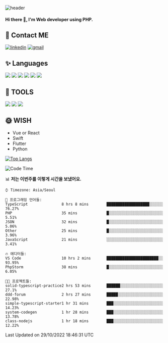![header](https://capsule-render.vercel.app/api?type=waving&color=auto&height=300&section=header&text=Elin&fontSize=90&animation=twinkling)

#### Hi there 👋, I'm <b>Web developer</b> using PHP. ####

<!--
- 🔭 I’m currently working on Uniwill
- 🌱 I’m currently learning Vue or React or Python.
-->

<!---#### I am PHP developer --->

## 💌 Contact ME ###
[<img src='https://img.shields.io/badge/-EunjiKo-%230A66C2?style=flat-square&logo=LinkedIn&logoColor=white' alt='linkedin'>](https://www.linkedin.com/in/https://www.linkedin.com/in/eunji-ko-00a907164//)  [<img src='https://img.shields.io/badge/-einee214%40gmail.com-%23EA4335?style=flat-square&logo=Gmail&logoColor=white' alt='gmail'>](einee214@gmail.com)  


## ✨ Languages
<img src='https://img.shields.io/badge/-PHP-%23777BB4?style=for-the-badge&logo=PHP&logoColor=white'> <img src='https://img.shields.io/badge/-Laravel-%23FF2D20?style=for-the-badge&logo=Laravel&logoColor=white'> <img src='https://img.shields.io/badge/Jquery-%230769AD?style=for-the-badge&logo=Jquery&logoColor=white'> <img src='https://img.shields.io/badge/CSS3-%231572B6?style=for-the-badge&logo=CSS3&logoColor=white'> <img src='https://img.shields.io/badge/Bootstrap-%237952B3?style=for-the-badge&logo=Bootstrap&logoColor=white' > <img src='https://img.shields.io/badge/MySQL-%234479A1?style=for-the-badge&logo=MySQL&logoColor=white' >

## 🌷 TOOLS
<img src='https://img.shields.io/badge/PHPSTORM-%23000000?style=for-the-badge&logo=PhpStorm&logoColor=white' > <img src='https://img.shields.io/badge/GitLab-%23FCA121?style=for-the-badge&logo=GitLab&logoColor=white' > <img src='https://img.shields.io/badge/GitHub-%23181717?style=for-the-badge&logo=GitHub&logoColor=white'>


## 🌞 WISH
- Vue or React
- Swift
- Flutter
- Python


[![Top Langs](https://github-readme-stats.vercel.app/api/top-langs/?username=ein214&layout=compact)](https://github.com/anuraghazra/github-readme-stats)

<!--START_SECTION:waka-->
![Code Time](http://img.shields.io/badge/Code%20Time-2%2C352%20hrs%206%20mins-blue)

📊 **저는 이번주를 이렇게 시간을 보냈어요.** 

```text
⌚︎ Timezone: Asia/Seoul

💬 프로그래밍 언어들: 
TypeScript               8 hrs 8 mins        ███████████████████░░░░░░   76.27% 
PHP                      35 mins             █░░░░░░░░░░░░░░░░░░░░░░░░   5.51% 
JSON                     32 mins             █░░░░░░░░░░░░░░░░░░░░░░░░   5.06% 
Other                    25 mins             █░░░░░░░░░░░░░░░░░░░░░░░░   3.96% 
JavaScript               21 mins             ░░░░░░░░░░░░░░░░░░░░░░░░░   3.41%

🔥 에디터들: 
VS Code                  10 hrs 2 mins       ███████████████████████░░   93.95% 
PhpStorm                 38 mins             █░░░░░░░░░░░░░░░░░░░░░░░░   6.05%

🐱‍💻 프로젝트들: 
solid-typescript-practice2 hrs 53 mins       ██████░░░░░░░░░░░░░░░░░░░   27.1% 
ddd-forum                2 hrs 27 mins       █████░░░░░░░░░░░░░░░░░░░░   22.98% 
simple-typescript-starter1 hr 31 mins        ███░░░░░░░░░░░░░░░░░░░░░░   14.23% 
system-codegen           1 hr 28 mins        ███░░░░░░░░░░░░░░░░░░░░░░   13.78% 
class-nodejs             1 hr 18 mins        ███░░░░░░░░░░░░░░░░░░░░░░   12.22%

```


 Last Updated on 29/10/2022 18:46:31 UTC
<!--END_SECTION:waka-->

<!---![GitHub stats](https://github-readme-stats.vercel.app/api?username=ein214&show_icons=true&theme=dracula)  --->



